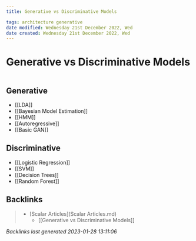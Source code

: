 ```yaml
---
title: Generative vs Discriminative Models

tags: architecture generative 
date modified: Wednesday 21st December 2022, Wed
date created: Wednesday 21st December 2022, Wed
---
```


# Generative vs Discriminative Models
```toc
```

## Generative

- [[LDA]]
- [[Bayesian Model Estimation]]
- [[HMM]]
- [[Autoregressive]]
- [[Basic GAN]]

## Discriminative
- [[Logistic Regression]]
- [[SVM]]
- [[Decision Trees]]
- [[Random Forest]]

## Backlinks

> - [Scalar Articles](Scalar Articles.md)
>   - [[Generative vs Discriminative Models]]

_Backlinks last generated 2023-01-28 13:11:06_
